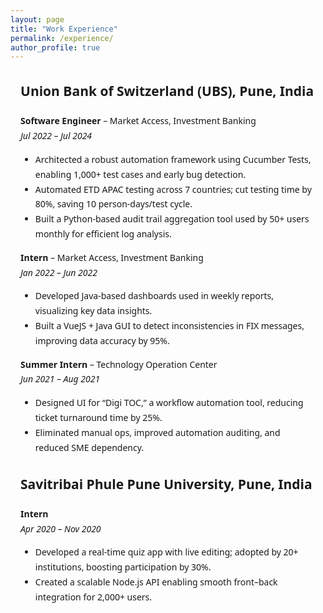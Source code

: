 ```yaml
---
layout: page
title: "Work Experience"
permalink: /experience/
author_profile: true
---
```


<div style="max-width: 850px; margin: auto; padding: 1rem; line-height: 1.7; font-family: system-ui, sans-serif;">

  <h2 style="margin-top: 0;">Union Bank of Switzerland (UBS), Pune, India</h2>
  <p><strong>Software Engineer</strong> – Market Access, Investment Banking<br><em>Jul 2022 – Jul 2024</em></p>
  <ul>
    <li>Architected a robust automation framework using Cucumber Tests, enabling 1,000+ test cases and early bug detection.</li>
    <li>Automated ETD APAC testing across 7 countries; cut testing time by 80%, saving 10 person-days/test cycle.</li>
    <li>Built a Python-based audit trail aggregation tool used by 50+ users monthly for efficient log analysis.</li>
  </ul>

  <p><strong>Intern</strong> – Market Access, Investment Banking<br><em>Jan 2022 – Jun 2022</em></p>
  <ul>
    <li>Developed Java-based dashboards used in weekly reports, visualizing key data insights.</li>
    <li>Built a VueJS + Java GUI to detect inconsistencies in FIX messages, improving data accuracy by 95%.</li>
  </ul>

  <p><strong>Summer Intern</strong> – Technology Operation Center<br><em>Jun 2021 – Aug 2021</em></p>
  <ul>
    <li>Designed UI for “Digi TOC,” a workflow automation tool, reducing ticket turnaround time by 25%.</li>
    <li>Eliminated manual ops, improved automation auditing, and reduced SME dependency.</li>
  </ul>

  <h2>Savitribai Phule Pune University, Pune, India</h2>
  <p><strong>Intern</strong><br><em>Apr 2020 – Nov 2020</em></p>
  <ul>
    <li>Developed a real-time quiz app with live editing; adopted by 20+ institutions, boosting participation by 30%.</li>
    <li>Created a scalable Node.js API enabling smooth front–back integration for 2,000+ users.</li>
  </ul>

</div>
